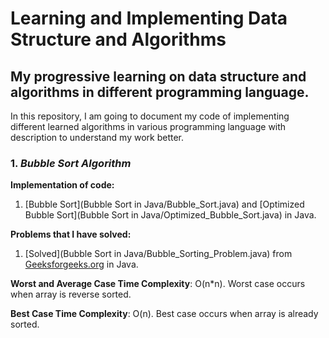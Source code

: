 # Learning and Implementing Data Structure and Algorithms
## My progressive learning on data structure and algorithms in different programming language.

In this repository, I am going to document my code of implementing different learned algorithms in various programming language with description to understand my work better.

### 1. _Bubble Sort Algorithm_


**Implementation of code:**  
1. [Bubble Sort](Bubble Sort in Java/Bubble_Sort.java) and [Optimized Bubble Sort](Bubble Sort in Java/Optimized_Bubble_Sort.java) in Java.

**Problems that I have solved:** 
1. [Solved](Bubble Sort in Java/Bubble_Sorting_Problem.java) from [Geeksforgeeks.org](https://practice.geeksforgeeks.org/problems/bubble-sort/1) in Java.


**Worst and Average Case Time Complexity**: O(n*n). Worst case occurs when array is reverse sorted.

**Best Case Time Complexity**: O(n). Best case occurs when array is already sorted.

